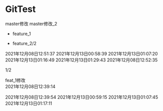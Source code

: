 # GitTest
master修改
master修改_2

- feature_1

- feature_2/2

2021年12月08日12:51:37 2021年12月13日00:58:39 2021年12月13日01:07:20 2021年12月13日01:16:49 2021年12月13日01:29:43
2021年12月08日12:52:35

1/2

feat_1修改  
2021年12月08日12:39:14

2021年12月08日12:39:54 2021年12月13日00:59:15 2021年12月13日01:07:45 2021年12月13日01:17:11